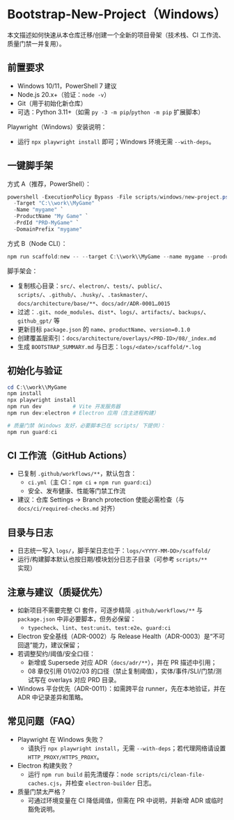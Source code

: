 # Bootstrap-New-Project（Windows）

本文描述如何快速从本仓库迁移/创建一个全新的项目骨架（技术栈、CI 工作流、质量门禁一并复用）。

## 前置要求

- Windows 10/11，PowerShell 7 建议
- Node.js 20.x+（验证：`node -v`）
- Git（用于初始化新仓库）
- 可选：Python 3.11+（如需 `py -3 -m pip`/`python -m pip` 扩展脚本）

Playwright（Windows）安装说明：

- 运行 `npx playwright install` 即可；Windows 环境无需 `--with-deps`。

## 一键脚手架

方式 A（推荐，PowerShell）：

```powershell
powershell -ExecutionPolicy Bypass -File scripts/windows/new-project.ps1 `
  -Target "C:\\work\\MyGame" `
  -Name "mygame" `
  -ProductName "My Game" `
  -PrdId "PRD-MyGame" `
  -DomainPrefix "mygame"
```

方式 B（Node CLI）：

```powershell
npm run scaffold:new -- --target C:\\work\\MyGame --name mygame --productName "My Game" --prdId PRD-MyGame --domainPrefix mygame
```

脚手架会：

- 复制核心目录：`src/`、`electron/`、`tests/`、`public/`、`scripts/`、`.github/`、`.husky/`、`.taskmaster/`、`docs/architecture/base/**`、`docs/adr/ADR-0001…0015`
- 过滤：`.git`、`node_modules`、`dist*`、`logs/`、`artifacts/`、`backups/`、`github_gpt/` 等
- 更新目标 `package.json` 的 `name`、`productName`、`version=0.1.0`
- 创建覆盖层索引：`docs/architecture/overlays/<PRD-ID>/08/_index.md`
- 生成 `BOOTSTRAP_SUMMARY.md` 与日志：`logs/<date>/scaffold/*.log`

## 初始化与验证

```powershell
cd C:\\work\\MyGame
npm install
npx playwright install
npm run dev          # Vite 开发服务器
npm run dev:electron # Electron 应用（含主进程构建）

# 质量门禁（Windows 友好，必要脚本已在 scripts/ 下提供）：
npm run guard:ci
```

## CI 工作流（GitHub Actions）

- 已复制 `.github/workflows/**`，默认包含：
  - `ci.yml`（主 CI：`npm ci` + `npm run guard:ci`）
  - 安全、发布健康、性能等门禁工作流
- 建议：仓库 Settings → Branch protection 使能必需检查（与 `docs/ci/required-checks.md` 对齐）

## 目录与日志

- 日志统一写入 `logs/`，脚手架日志位于：`logs/<YYYY-MM-DD>/scaffold/`
- 运行/构建脚本默认也按日期/模块划分日志子目录（可参考 `scripts/**` 实现）

## 注意与建议（质疑优先）

- 如新项目不需要完整 CI 套件，可逐步精简 `.github/workflows/**` 与 `package.json` 中非必要脚本，但务必保留：
  - `typecheck`、`lint`、`test:unit`、`test:e2e`、`guard:ci`
- Electron 安全基线（ADR-0002）与 Release Health（ADR-0003）是“不可回退”能力，建议保留；
- 若调整契约/阈值/安全口径：
  - 新增或 Supersede 对应 ADR（`docs/adr/**`），并在 PR 描述中引用；
  - 08 章仅引用 01/02/03 的口径（禁止复制阈值），实体/事件/SLI/门禁/测试写在 overlays 对应 PRD 目录。
- Windows 平台优先（ADR-0011）：如需跨平台 runner，先在本地验证，并在 ADR 中记录差异和策略。

## 常见问题（FAQ）

- Playwright 在 Windows 失败？
  - 请执行 `npx playwright install`，无需 `--with-deps`；若代理网络请设置 `HTTP_PROXY/HTTPS_PROXY`。
- Electron 构建失败？
  - 运行 `npm run build` 前先清缓存：`node scripts/ci/clean-file-caches.cjs`，并检查 `electron-builder` 日志。
- 质量门禁太严格？
  - 可通过环境变量在 CI 降低阈值，但需在 PR 中说明，并新增 ADR 或临时豁免说明。

